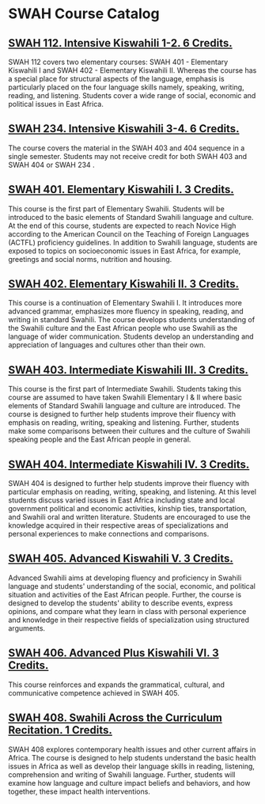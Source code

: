 # SWAH Course Catalog

## [SWAH 112. Intensive Kiswahili 1-2. 6 Credits.](./SWAH_112_Intensive_Kiswahili_1-2)

SWAH 112 covers two elementary courses: SWAH 401 - Elementary Kiswahili I and SWAH 402 - Elementary Kiswahili II. Whereas the course has a special place for structural aspects of the language, emphasis is particularly placed on the four language skills namely, speaking, writing, reading, and listening. Students cover a wide range of social, economic and political issues in East Africa.

## [SWAH 234. Intensive Kiswahili 3-4. 6 Credits.](./SWAH_234_Intensive_Kiswahili_3-4)

The course covers the material in the SWAH 403 and 404 sequence in a single semester. Students may not receive credit for both SWAH 403 and SWAH 404 or SWAH 234 .

## [SWAH 401. Elementary Kiswahili I. 3 Credits.](./SWAH_401_Elementary_Kiswahili_I)

This course is the first part of Elementary Swahili. Students will be introduced to the basic elements of Standard Swahili language and culture. At the end of this course, students are expected to reach Novice High according to the American Council on the Teaching of Foreign Languages (ACTFL) proficiency guidelines. In addition to Swahili language, students are exposed to topics on socioeconomic issues in East Africa, for example, greetings and social norms, nutrition and housing.

## [SWAH 402. Elementary Kiswahili II. 3 Credits.](./SWAH_402_Elementary_Kiswahili_II)

This course is a continuation of Elementary Swahili I. It introduces more advanced grammar, emphasizes more fluency in speaking, reading, and writing in standard Swahili. The course develops students understanding of the Swahili culture and the East African people who use Swahili as the language of wider communication. Students develop an understanding and appreciation of languages and cultures other than their own.

## [SWAH 403. Intermediate Kiswahili III. 3 Credits.](./SWAH_403_Intermediate_Kiswahili_III)

This course is the first part of Intermediate Swahili. Students taking this course are assumed to have taken Swahili Elementary I & II where basic elements of Standard Swahili language and culture are introduced. The course is designed to further help students improve their fluency with emphasis on reading, writing, speaking and listening. Further, students make some comparisons between their cultures and the culture of Swahili speaking people and the East African people in general.

## [SWAH 404. Intermediate Kiswahili IV. 3 Credits.](./SWAH_404_Intermediate_Kiswahili_IV)

SWAH 404 is designed to further help students improve their fluency with particular emphasis on reading, writing, speaking, and listening. At this level students discuss varied issues in East Africa including state and local government political and economic activities, kinship ties, transportation, and Swahili oral and written literature. Students are encouraged to use the knowledge acquired in their respective areas of specializations and personal experiences to make connections and comparisons.

## [SWAH 405. Advanced Kiswahili V. 3 Credits.](./SWAH_405_Advanced_Kiswahili_V)

Advanced Swahili aims at developing fluency and proficiency in Swahili language and students' understanding of the social, economic, and political situation and activities of the East African people. Further, the course is designed to develop the students' ability to describe events, express opinions, and compare what they learn in class with personal experience and knowledge in their respective fields of specialization using structured arguments.

## [SWAH 406. Advanced Plus Kiswahili VI. 3 Credits.](./SWAH_406_Advanced_Plus_Kiswahili_VI)

This course reinforces and expands the grammatical, cultural, and communicative competence achieved in SWAH 405.

## [SWAH 408. Swahili Across the Curriculum Recitation. 1 Credits.](./SWAH_408_Swahili_Across_the_Curriculum_Recitation)

SWAH 408 explores contemporary health issues and other current affairs in Africa. The course is designed to help students understand the basic health issues in Africa as well as develop their language skills in reading, listening, comprehension and writing of Swahili language. Further, students will examine how language and culture impact beliefs and behaviors, and how together, these impact health interventions.

